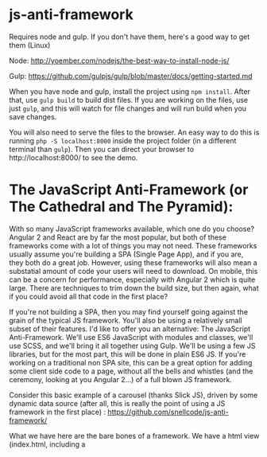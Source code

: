 # js-anti-framework

Requires node and gulp. If you don't have them, here's a good way to get them (Linux)

Node: http://yoember.com/nodejs/the-best-way-to-install-node-js/

Gulp: https://github.com/gulpjs/gulp/blob/master/docs/getting-started.md

When you have node and gulp, install the project using `npm install`. After that, use `gulp build` to build dist files. If you are working on the files, use just `gulp`, and this will watch for file changes and will run build when you save changes.

You will also need to serve the files to the browser. An easy way to do this is running `php -S localhost:8000` inside the project folder (in a different terminal than `gulp`). Then you can direct your browser to http://localhost:8000/ to see the demo.

# The JavaScript Anti-Framework (or The Cathedral and The Pyramid): 

With so many JavaScript frameworks available, which one do you choose? Angular 2 and React are by far the most popular, but both of these frameworks come with a lot of things you may not need. These frameworks usually assume you're building a SPA (Single Page App), and if you are, they both do a great job. However, using these frameworks will also mean a substatial amount of code your users will need to download. On mobile, this can be a concern for performance, especially with Angular 2 which is quite large. There are techniques to trim down the build size, but then again, what if you could avoid all that code in the first place?

If you're not building a SPA, then you may find yourself going against the grain of the typical JS framework. You'll also be using a relatively small subset of their features. I'd like to offer you an alternative: The JavaScript Anti-Framework. We'll use ES6 JavaScript with modules and classes, we'll use SCSS, and we'll bring it all together using Gulp. We'll be using a few JS libraries, but for the most part, this will be done in plain ES6 JS. If you're working on a traditional non SPA site, this can be a great option for adding some client side code to a page, without all the bells and whistles (and the ceremony, looking at you Angular 2...) of a full blown JS framework.

Consider this basic example of a carousel (thanks Slick JS), driven by some dynamic data source (after all, this is really the point of using a JS framework in the first place) : https://github.com/snellcode/js-anti-framework/

What we have here are the bare bones of a framework. We have a html view (index.html, including a <script> template), we have an ES6 controller class (src/components/users-carousel/users-carousel.es6), there are SCSS styles (src/components/users-carousel/users-carousel.scss), and the code is organized by components. Using components as a top level structure is a great way to organize your code, so that each componenet will target it's specific goal, and contain all the relevant code in one place. They can be as simple or complex as you need. For example, if you find one of your componenet is more complex, you can add a more files and/or folders into that componenet, including whatever you need. This is in line with the emerging standard of Web Components, which encourages re-usable elements which bundle all the required code into stand-alone packages.

Let's take a closer look at our component controller code (src/components/users-carousel/users-carousel.es6). We can see in the main.es6 file (src/main.es6) that we get a new instance of the controller for each instance of '.example-component' rendered in our html. So when you refer to `this`, you are just referring to that one instance. This will allow you to have several of the same component on one page. Looking at the constructor, we can see it initializes `this.users` as an empty list, defines our template html, and finally runs `this.update()`. There are a few extra properties included to deal with filtering the users by group (allUsers, groups, activeGroup).

In this basic 'anti-framework', we have to do everything ourself. There is no automatic data binding like in real frameworks. Instead, we simply call `this.update()` any time our state/model changes. When we update, we teardown any js events, and fully re-render the view with the updated data. This one way data flow is typical of React/Redux, and many other frameworks are adopting it as well. The ideas is that when you change your state (in this case `this.users`, or `this.activeGroup`), you then completely re-render the view that is consuming that data. This may seem counter intuative and inefficient, however as your app becomes more complex, this approach really does scale up in a manageable way. The cost of re-rending is actually smaller than you may think, especially in modern devices and browsers.

Clearly there are a lot of improvments we could make, as this example is very basic. In a real world usage, we would have several templates, one for each portion of the view. We would have a larger tree of state data, and our update logic would become more complex. We can manage this complexity by using Flux/Redux style reducers to enforce transactional state changes in a centralized way. At a certain point, we may consider using a real framework if it does become too complex. But then again, if we target our components specifically and narrowly for their purpose, we can end up with a bunch of simple componenets that work together to make the whole.

At the end of the day, the framework you choose (or in this case, don't choose) doesn't make as much difference as how you use it. You can make something with pieces that fit together elegantly, like a cathedral. Or you can make a big mess of code that is only patchable by lumping more on top, like a pyramid. We can learn from emerging best practices like one way dataflow and transactional state management. We can use code that other very smart people wrote, and accept the unavoidable additional file size baggage. Or, if we find a simpler approach gives us what we need, we can adopt "The JavaScript Anti-Framework", and go our own way.